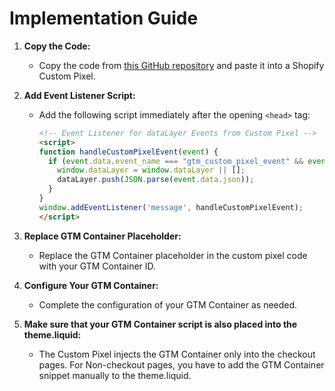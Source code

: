 # Implementation Guide

1. **Copy the Code:**
   - Copy the code from [this GitHub repository](https://github.com/tristanhahn/shopify_gtm_custom_pixel/blob/main/custom_pixel) and paste it into a Shopify Custom Pixel.

2. **Add Event Listener Script:**
   - Add the following script immediately after the opening `<head>` tag:

     ```html
     <!-- Event Listener for dataLayer Events from Custom Pixel -->
     <script>
     function handleCustomPixelEvent(event) {
       if (event.data.event_name === "gtm_custom_pixel_event" && event.data.json) {
         window.dataLayer = window.dataLayer || [];  
         dataLayer.push(JSON.parse(event.data.json));    
       }
     }
     window.addEventListener('message', handleCustomPixelEvent); 
     </script>
     ```

3. **Replace GTM Container Placeholder:**
   - Replace the GTM Container placeholder in the custom pixel code with your GTM Container ID.
  
4. **Configure Your GTM Container:**
   - Complete the configuration of your GTM Container as needed.
  
5. **Make sure that your GTM Container script is also placed into the theme.liquid:**
   - The Custom Pixel injects the GTM Container only into the checkout pages. For Non-checkout pages, you have to add the GTM Container snippet manually to the theme.liquid.

